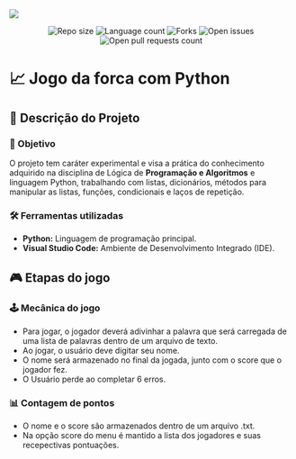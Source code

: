 <img src="#"/>

<p align="center">
  <img src="https://img.shields.io/github/repo-size/lucasfcomaru/Pokemon_dataset_analysis?style=for-the-badge" alt="Repo size" title="Repo size"/>
  <img src="https://img.shields.io/github/languages/count/lucasfcomaru/Pokemon_dataset_analysis?style=for-the-badge" alt="Language count" title="Language count"/>
  <img src="https://img.shields.io/github/forks/lucasfcomaru/Pokemon_dataset_analysis?style=for-the-badge" alt="Forks" title="Forks"/>
  <img src="https://img.shields.io/bitbucket/issues/lucasfcomaru/Pokemon_dataset_analysis?style=for-the-badge" alt="Open issues" title="Open issues"/>
  <img src="https://img.shields.io/bitbucket/pr-raw/lucasfcomaru/Pokemon_dataset_analysis?style=for-the-badge" alt="Open pull requests count" title="Open pull requests"/>
</p>

# 📈 Jogo da forca com Python
## 📢 Descrição do Projeto
### 🎯 Objetivo
<p align="left">
  O projeto tem caráter experimental e visa a prática do conhecimento adquirido na disciplina de Lógica de <b>Programação e Algoritmos</b> e linguagem Python, trabalhando com listas, dicionários, métodos para manipular as listas, funções, condicionais e laços de repetição.
</p>

### 🛠️ Ferramentas utilizadas
<ul>
  <li><b>Python:</b> Linguagem de programação principal.</li>
  <li><b>Visual Studio Code:</b> Ambiente de Desenvolvimento Integrado (IDE).</li>
</ul>

## 🎮 Etapas do jogo
### 🕹️ Mecânica do jogo

<ul>
  <li>Para jogar, o jogador deverá adivinhar a palavra que será carregada de uma lista de palavras dentro de um arquivo de texto.</li>
  <li>Ao jogar, o usuário deve digitar seu nome.</li>
  <li>O nome será armazenado no final da jogada, junto com o score que o jogador fez.</li>
  <li>O Usuário perde ao completar 6 erros.</li>
</ul>

### 📊 Contagem de pontos
<ul>
  <li>O nome e o score são armazenados dentro de um arquivo .txt.</li>
  <li>Na opção score do menu é mantido a lista dos jogadores e suas recepectivas pontuações.</li>
</ul>